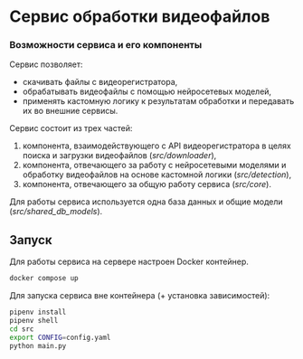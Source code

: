 # Сервис обработки видеофайлов 

### Возможности сервиса и его компоненты

Сервис позволяет:
- скачивать файлы с видеорегистратора,
- обрабатывать видеофайлы с помощью нейросетевых моделей,
- применять кастомную логику к результатам обработки и передавать их во внешние сервисы.

Сервис состоит из трех частей:
1. компонента, взаимодействующего с API видеорегистратора в целях поиска и загрузки видеофайлов (_src/downloader_),
2. компонента, отвечающего за работу с нейросетевыми моделями и обработку видеофайлов на основе кастомной логики (_src/detection_),
3. компонента, отвечающего за общую работу сервиса (_src/core_).

Для работы сервиса используется одна база данных и общие модели (_src/shared_db_models_).

## Запуск

Для работы сервиса на сервере настроен Docker контейнер.

```sh
docker compose up
```

Для запуска сервиса вне контейнера (+ установка зависимостей):

```sh
pipenv install
pipenv shell
cd src
export CONFIG=config.yaml
python main.py
```
